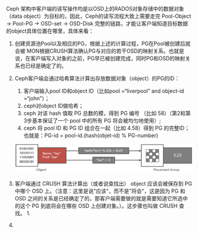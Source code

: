 Ceph 架构中客户端的读写操作均是以OSD上的RADOS对象存储中的数据对象（data object）为目标的，因此，Ceph的读写流程大致上需要走完 Pool-Object → Pool-PG → OSD-set → OSD-Disk 完整的链路，才能让客户端知道目标数据的object具体位置在哪里，具体来看：

1. 创建资源池Pool以及相应的PG，根据上述的计算过程，PG在Pool被创建后就会被 MON根据CRUSH算法确认PG与对应的若干OSD的映射关系。也就是说，在客户端写入对象的之前，PG早已被创建完成，同时PG和OSD的映射关系也已经是确定了的。
2. Ceph客户端会通过哈希算法计算出存放数据对象（object）的PG的ID：
   1. 客户端输入pool ID和object ID（比如pool =“liverpool” and object-id =“john”）；
   2. ceph对object ID做哈希；
   3. ceph 对该 hash 值取 PG 总数的模，得到 PG 编号 （比如 58）（第2和第3步基本保证了一个 pool 中的所有 PG 将会被均匀地使用）;
   4. ceph 将  pool ID 和 PG ID 组合在一起（比如 4.58）得到 PG 的完整ID； 也就是：PG-id = pool-id.\(hash\(objet-id\) % PG-number\)

   ![](/assets/io_mapping_1.png)
3. 客户端通过 CRUSH 算法计算出（或者说查找出） object 应该会被保存到 PG 中哪个 OSD 上。（注意：这里是说”应该“，而不是”将会“，这是因为 PG 和 OSD 之间的关系是已经确定了的，那客户端需要做的就是需要知道它所选中的这个 PG 到底将会在哪些 OSD 上创建对象。）。这步骤也叫做 CRUSH 查找。
   1. 
4. 


